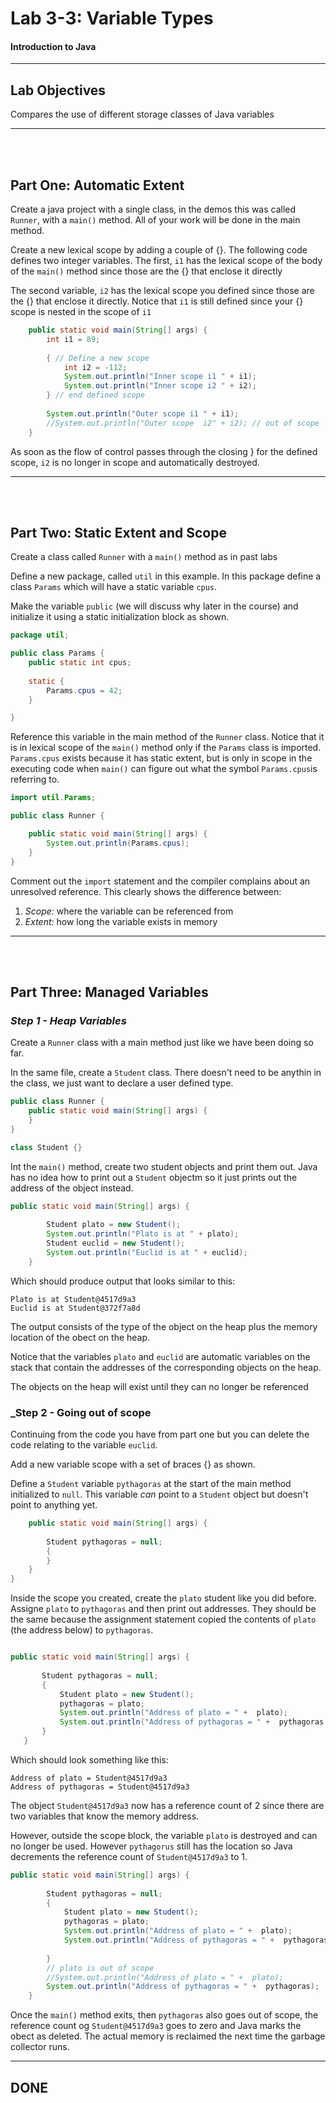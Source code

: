 # Lab 3-3: Variable Types
#### Introduction to Java
---
## Lab Objectives

Compares the use of different storage classes of Java variables

---
<br/>
<br/>

## Part One: Automatic Extent

Create a java project with a single class, in the demos this was called `Runner`, with a `main()` method. All of your work will be done in the main method.

Create a new lexical scope by adding a couple of {}.  The following code defines two integer variables. The first, `i1` has the lexical scope of the body of the `main()` method since those are the {} that enclose it directly

The second variable, `i2` has the lexical scope you defined since those are the {} that enclose it directly. Notice that `i1` is still defined since your {} scope is nested in the scope of `i1`

```java 
	public static void main(String[] args) {
		int i1 = 89;
		
		{ // Define a new scope
			int i2 = -112;
			System.out.println("Inner scope i1 " + i1);
			System.out.println("Inner scope i2 " + i2);
		} // end defined scope
		
		System.out.println("Outer scope i1 " + i1);
		//System.out.println("Outer scope  i2" + i2); // out of scope
	}
```

As soon as the flow of control passes through the closing } for the defined scope, `i2` is no longer in scope and automatically destroyed.

---

<br/>
<br/>

## Part Two: Static Extent and Scope

Create a class called `Runner` with a `main()` method as in past labs

Define a new package, called `util` in this example. In this package define a class `Params` which will have a static variable `cpus`.

Make the variable `public` (we will discuss why later in the course) and initialize it using a static initialization block as shown.

```java
package util;

public class Params {
	public static int cpus;
	
	static {
		Params.cpus = 42;
	}

}
```

Reference this variable in the main method of the `Runner` class. Notice that it is in lexical scope of the `main()` method only if the `Params` class is imported. `Params.cpus` exists because it has static extent, but is only in scope in the executing code when `main()` can figure out what the symbol `Params.cpus`is referring to.

```java
import util.Params;

public class Runner {

	public static void main(String[] args) {
		System.out.println(Params.cpus);
	}
}
```
Comment out the `import` statement and the compiler complains about an unresolved reference. This clearly shows the difference between:

1. _Scope:_ where the variable can be referenced from
2. _Extent:_ how long the variable exists in memory

---
<br/>
<br/>

## Part Three: Managed Variables

### _Step 1 - Heap Variables_

Create a `Runner` class with a main method just like we have been doing so far.

In the same file, create a `Student` class. There doesn't need to be anythin in the class, we just want to declare a user defined type.

```java
public class Runner {
	public static void main(String[] args) {
	}
}

class Student {}
```

Int the `main()` method, create two student objects and print them out. Java has no idea how to print out a `Student` objectm so it just prints out the address of the object instead.

```java
public static void main(String[] args) {
		
		Student plato = new Student();
		System.out.println("Plato is at " + plato);
		Student euclid = new Student();
		System.out.println("Euclid is at " + euclid);
	}
```
Which should produce output that looks similar to this:

```console 
Plato is at Student@4517d9a3
Euclid is at Student@372f7a8d
```
The output consists of the type of the object on the heap plus the memory location of the obect on the heap.

Notice that the variables `plato` and `euclid` are automatic variables on the stack that contain the addresses of the corresponding objects on the heap.

The objects on the heap will exist until they can no longer be referenced

### _Step 2 - Going out of scope

Continuing from the code you have from part one but you can delete the code relating to the variable `euclid`.

Add a new variable scope with a set of braces {} as shown.

Define a `Student` variable `pythagoras` at the start of the main method initialized to `null`. This variable _can_ point to a `Student` object but doesn't point to anything yet.

```java 
	public static void main(String[] args) {
		
		Student pythagoras = null;
		{
		}
	}
}
```
 Inside the scope you created, create the `plato` student like you did before. Assigne `plato` to  `pythagoras` and then print out addresses. They should be the same because the assignment statement copied the contents of `plato` (the address below) to `pythagoras`.

 ```java
 
 public static void main(String[] args) {
		
		Student pythagoras = null;
		{
			Student plato = new Student();
			pythagoras = plato;
			System.out.println("Address of plato = " +  plato);
			System.out.println("Address of pythagoras = " +  pythagoras
		}
	}
 ```
Which should look something like this:

```console
Address of plato = Student@4517d9a3
Address of pythagoras = Student@4517d9a3
```

The object `Student@4517d9a3` now has a reference count of 2 since there are two variables that know the memory address.

However, outside the scope block, the variable `plato` is destroyed and can no longer be used.  However `pythagorus` still has the location so Java decrements the reference count of `Student@4517d9a3` to 1.

```java
public static void main(String[] args) {
		
		Student pythagoras = null;
		{
			Student plato = new Student();
			pythagoras = plato;
			System.out.println("Address of plato = " +  plato);
			System.out.println("Address of pythagoras = " +  pythagoras);
			
		}
		// plato is out of scope
		//System.out.println("Address of plato = " +  plato);
		System.out.println("Address of pythagoras = " +  pythagoras);
	}
```

Once the `main()` method exits, then `pythagoras` also goes out of scope, the reference count og `Student@4517d9a3` goes to zero and Java marks the obect as deleted. The actual memory is reclaimed the next time the garbage collector runs.

---

##  DONE

